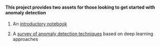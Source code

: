 #### This project provides two assets for those looking to get started with anomaly detection

1. An [introductory notebook](view/code/anomaly_detection_intro.ipynb)

2. A [survey of anomaly detection techniques](view/ADsurvey.pdf) based on deep learning approaches
